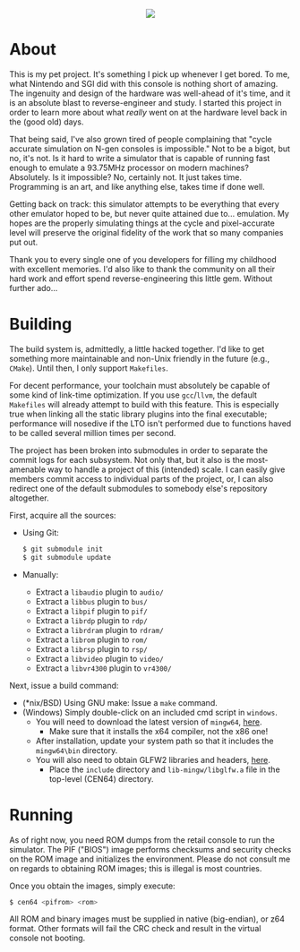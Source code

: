 <p align="center">
  <img src="/assets/logo.png" />
</p>

# About

This is my pet project. It's something I pick up whenever I get bored. To me,
what Nintendo and SGI did with this console is nothing short of amazing. The
ingenuity and design of the hardware was well-ahead of it's time, and it is
an absolute blast to reverse-engineer and study. I started this project in
order to learn more about what _really_ went on at the hardware level back in
the (good old) days.

That being said, I've also grown tired of people complaining that "cycle
accurate simulation on N-gen consoles is impossible." Not to be a bigot, but
no, it's not. Is it hard to write a simulator that is capable of running fast
enough to emulate a 93.75MHz processor on modern machines? Absolutely. Is it
impossible? No, certainly not. It just takes time. Programming is an art,
and like anything else, takes time if done well.

Getting back on track: this simulator attempts to be everything that every
other emulator hoped to be, but never quite attained due to... emulation. My
hopes are the properly simulating things at the cycle and pixel-accurate level
will preserve the original fidelity of the work that so many companies put
out.

Thank you to every single one of you developers for filling my childhood
with excellent memories. I'd also like to thank the community on all their
hard work and effort spend reverse-engineering this little gem. Without
further ado...

# Building

The build system is, admittedly, a little hacked together. I'd like to get
something more maintainable and non-Unix friendly in the future (e.g., `CMake`).
Until then, I only support `Makefiles`.

For decent performance, your toolchain must absolutely be capable of some
kind of link-time optimization. If you use `gcc`/`llvm`, the default `Makefiles`
will already attempt to build with this feature. This is especially true when
linking all the static library plugins into the final executable; performance
will nosedive if the LTO isn't performed due to functions haved to be called
several million times per second.

The project has been broken into submodules in order to separate the commit
logs for each subsystem. Not only that, but it also is the most-amenable
way to handle a project of this (intended) scale. I can easily give members
commit access to individual parts of the project, or, I can also redirect one
of the default submodules to somebody else's repository altogether.


First, acquire all the sources:
* Using Git:
  ```bash
  $ git submodule init
  $ git submodule update
  ```

* Manually:
  * Extract a `libaudio` plugin to `audio/`
  * Extract a `libbus` plugin to `bus/`
  * Extract a `libpif` plugin to `pif/`
  * Extract a `librdp` plugin to `rdp/`
  * Extract a `librdram` plugin to `rdram/`
  * Extract a `librom` plugin to `rom/`
  * Extract a `librsp` plugin to `rsp/`
  * Extract a `libvideo` plugin to `video/`
  * Extract a `libvr4300` plugin to `vr4300/`

Next, issue a build command:
* (\*nix/BSD) Using GNU make: Issue a `make` command.
* (Windows) Simply double-click on an included cmd script in `windows`.
  * You will need to download the latest version of `mingw64`, [here](http://sourceforge.net/projects/mingwbuilds/files/latest/download).
    * Make sure that it installs the x64 compiler, not the x86 one!
  * After installation, update your system path so that it includes the `mingw64\bin` directory.
  * You will also need to obtain GLFW2 libraries and headers, [here](http://sourceforge.net/projects/glfw/files/glfw/2.7.9/glfw-2.7.9.bin.WIN64.zip/download).
    * Place the `include` directory and `lib-mingw/libglfw.a` file in the top-level (CEN64) directory.

# Running

As of right now, you need ROM dumps from the retail console to run the
simulator. The PIF ("BIOS") image performs checksums and security checks on
the ROM image and initializes the environment. Please do not consult me on
regards to obtaining ROM images; this is illegal is most countries.

Once you obtain the images, simply execute:

```bash
$ cen64 <pifrom> <rom>
```

All ROM and binary images must be supplied in native (big-endian), or z64
format. Other formats will fail the CRC check and result in the virtual
console not booting.

